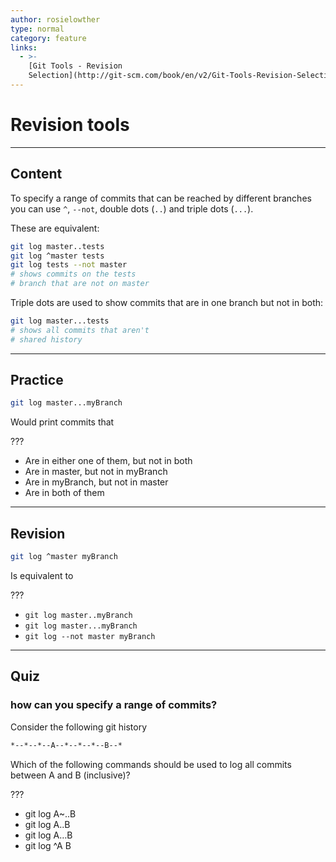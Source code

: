 ```yaml
---
author: rosielowther
type: normal
category: feature
links:
  - >-
    [Git Tools - Revision
    Selection](http://git-scm.com/book/en/v2/Git-Tools-Revision-Selection){website}
---
```


# Revision tools


---

## Content

To specify a range of commits that can be reached by different branches you can use `^`, `--not`, double dots (`..`) and triple dots (`...`).

These are equivalent:

```bash
git log master..tests
git log ^master tests
git log tests --not master
# shows commits on the tests
# branch that are not on master
```

Triple dots are used to show commits that are in one branch but not in both:

```bash
git log master...tests
# shows all commits that aren't
# shared history
```


---

## Practice

```bash
git log master...myBranch
```

Would print commits that

???

- Are in either one of them, but not in both
- Are in master, but not in myBranch
- Are in myBranch, but not in master
- Are in both of them


---

## Revision

```bash
git log ^master myBranch
```

Is equivalent to

???

- `git log master..myBranch`
- `git log master...myBranch`
- `git log --not master myBranch`


---

## Quiz

### how can you specify a range of commits?


Consider the following git history

```bash
*--*--*--A--*--*--*--B--*
```

Which of the following commands should be used to log all commits between A and B (inclusive)?

 ???

- git log A~..B
- git log A..B
- git log A…B
- git log ^A B
